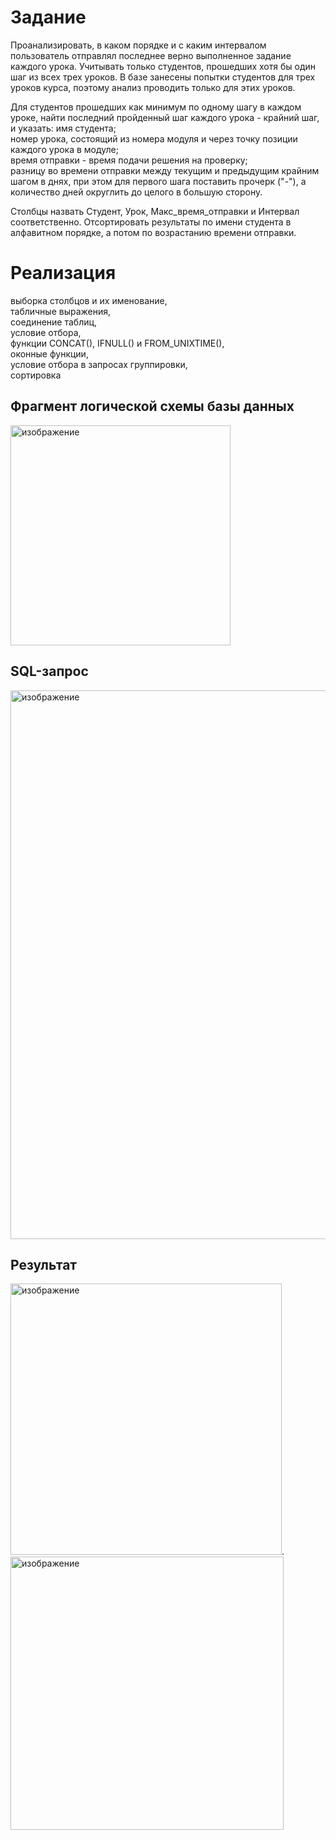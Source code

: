 # Задание

Проанализировать, в каком порядке и с каким интервалом пользователь отправлял последнее верно выполненное задание каждого урока. Учитывать только студентов, прошедших хотя бы один шаг из всех трех уроков. В базе занесены попытки студентов  для трех уроков курса, поэтому анализ проводить только для этих уроков.

Для студентов прошедших как минимум по одному шагу в каждом уроке, найти последний пройденный шаг каждого урока - крайний шаг, и указать:
имя студента;  
номер урока, состоящий из номера модуля и через точку позиции каждого урока в модуле;  
время отправки  - время подачи решения на проверку;  
разницу во времени отправки между текущим и предыдущим крайним шагом в днях, при этом для первого шага поставить прочерк ("-"), а количество дней округлить до целого в большую сторону.

Столбцы назвать  Студент, Урок,  Макс_время_отправки и Интервал  соответственно. Отсортировать результаты по имени студента в алфавитном порядке, а потом по возрастанию времени отправки.

# Реализация
выборка столбцов и их именование,  
табличные выражения,   
соединение таблиц,   
условие отбора,   
функции CONCAT(), IFNULL() и FROM_UNIXTIME(),   
оконные функции,   
условие отбора в запросах группировки,   
сортировка

## Фрагмент логической схемы базы данных
<img width="352" alt="изображение" src="https://github.com/NickKulibaba/Interactive_simulator_SQL/assets/115520387/96cc464e-8825-44cb-926e-056748c533cd">

## SQL-запрос
<img width="878" alt="изображение" src="https://github.com/NickKulibaba/Interactive_simulator_SQL/assets/115520387/a1d53928-f4f7-4f51-8f5b-67ec47e54e4f">

## Результат
<img width="434" alt="изображение" src="https://github.com/NickKulibaba/Interactive_simulator_SQL/assets/115520387/bacce6de-aaf4-4447-a90b-46f5535c9e50">.  
<img width="437" alt="изображение" src="https://github.com/NickKulibaba/Interactive_simulator_SQL/assets/115520387/b5580a0f-4aa5-4667-a9f6-2d398f0741d7">

